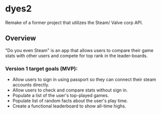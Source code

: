 # dyes2
Remake of a former project that utilizes the Steam/ Valve corp API.


## Overview

"Do you even Steam" is an app that allows users to compare their game stats with other users and compete for top rank in the leader-boards.

### Version 1 target goals (MVP):

- Allow users to sign in using passport so they can connect their steam accounts directly.
- Allow users to check and compare stats without sign in.
- Populate a list of the user's top-played games.
- Populate list of random facts about the user's play time.
- Create a functional leaderboard to show all-time highs.
